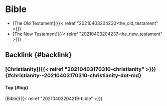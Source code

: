 # Bible


-   [The Old Testament]({{< relref "20210403204230-the_old_testament" >}})
-   [The New Testament]({{< relref "20210403204237-the_new_testament" >}})


## Backlink {#backlink}


### [Christianity]({{< relref "20210403170310-christianity" >}}) {#christianity--20210403170310-christianity-dot-md}


#### Top {#top}

[Bible]({{< relref "20210403204219-bible" >}})
